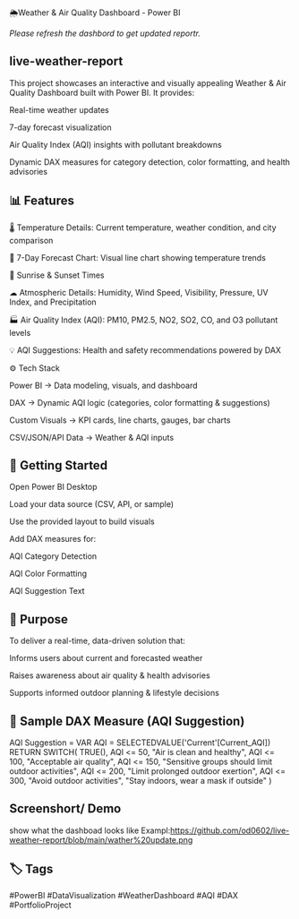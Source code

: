 🌦️Weather & Air Quality Dashboard - Power BI



*Please refresh the dashbord to get updated reportr.*


live-weather-report
------------------------------------------------------------------------------------------------------------------------------------------------------
This project showcases an interactive and visually appealing Weather & Air Quality Dashboard built with Power BI. It provides:

Real-time weather updates

7-day forecast visualization

Air Quality Index (AQI) insights with pollutant breakdowns

Dynamic DAX measures for category detection, color formatting, and health advisories


📊 Features
------------------------------------------------------------------------------------------------------------------------------------------------------
🌡 Temperature Details: Current temperature, weather condition, and city comparison

📅 7-Day Forecast Chart: Visual line chart showing temperature trends

🌇 Sunrise & Sunset Times

☁ Atmospheric Details: Humidity, Wind Speed, Visibility, Pressure, UV Index, and Precipitation

🏭 Air Quality Index (AQI): PM10, PM2.5, NO2, SO2, CO, and O3 pollutant levels

💡 AQI Suggestions: Health and safety recommendations powered by DAX

⚙️ Tech Stack

Power BI → Data modeling, visuals, and dashboard

DAX → Dynamic AQI logic (categories, color formatting & suggestions)

Custom Visuals → KPI cards, line charts, gauges, bar charts

CSV/JSON/API Data → Weather & AQI inputs

🚀 Getting Started
------------------------------------------------------------------------------------------------------------------------------------------------------
Open Power BI Desktop

Load your data source (CSV, API, or sample)

Use the provided layout to build visuals

Add DAX measures for:

AQI Category Detection

AQI Color Formatting

AQI Suggestion Text

📌 Purpose
------------------------------------------------------------------------------------------------------------------------------------------------------
To deliver a real-time, data-driven solution that:

Informs users about current and forecasted weather

Raises awareness about air quality & health advisories

Supports informed outdoor planning & lifestyle decisions

🧠 Sample DAX Measure (AQI Suggestion)
------------------------------------------------------------------------------------------------------------------------------------------------------
AQI Suggestion =
VAR AQI = SELECTEDVALUE('Current'[Current_AQI])
RETURN
SWITCH(
    TRUE(),
    AQI <= 50, "Air is clean and healthy",
    AQI <= 100, "Acceptable air quality",
    AQI <= 150, "Sensitive groups should limit outdoor activities",
    AQI <= 200, "Limit prolonged outdoor exertion",
    AQI <= 300, "Avoid outdoor activities",
    "Stay indoors, wear a mask if outside"
)



Screenshort/ Demo
------------------------------------------------------------------------------------------------------------------------------------------------------
show what the dashboad looks like
Exampl:https://github.com/od0602/live-weather-report/blob/main/wather%20update.png

🏷 Tags
------------------------------------------------------------------------------------------------------------------------------------------------------
#PowerBI #DataVisualization #WeatherDashboard #AQI #DAX #PortfolioProject
